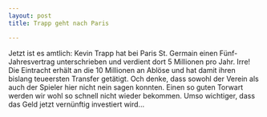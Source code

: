 ```yaml
---
layout: post
title: Trapp geht nach Paris

---
```


Jetzt ist es amtlich: Kevin Trapp hat bei Paris St. Germain einen Fünf-Jahresvertrag unterschrieben und verdient dort 5 Millionen pro Jahr. Irre! Die Eintracht erhält an die 10 Millionen an Ablöse und hat damit ihren bislang teueersten Transfer getätigt. Och denke, dass sowohl der Verein als auch der Spieler hier nicht nein sagen konnten. Einen so guten Torwart werden wir wohl so schnell nicht wieder bekommen. Umso wichtiger, dass das Geld jetzt vernünftig investiert wird...


